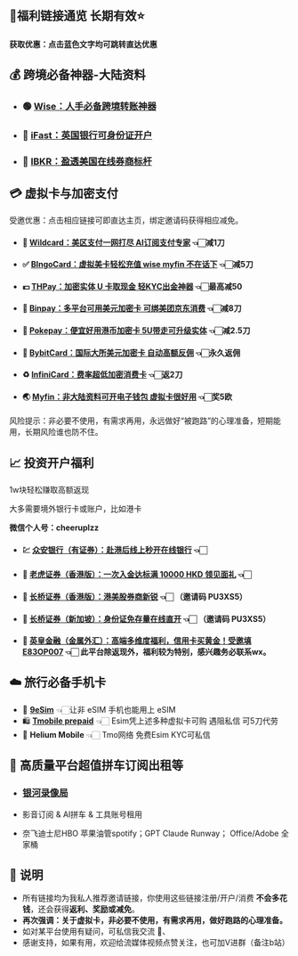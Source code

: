 

## 🎉福利链接通览 长期有效⭐️

#### 获取优惠：点击蓝色文字均可跳转直达优惠


## 💰 跨境必备神器-大陆资料

- ### 🟢 [**Wise：人手必备跨境转账神器**](https://wise.com/invite/ihpc/chengangl)   
- ### 🏦 [**iFast：英国银行可身份证开户**](https://www.ifastgb.com/tellafriend/chengangl82)  
- ### 🔴 [**IBKR：盈透美国在线券商标杆**](https://ibkr.com/referral/chengang564)  


## 💳 虚拟卡与加密支付

受邀优惠：点击相应链接可即直达主页，绑定邀请码获得相应减免。


- #### 💎 [**Wildcard：美区支付一网打尽  AI订阅支付专家**](https://yeka.ai/i/LANGKE)    👈🏻减1刀
  
- #### ✅ [**BIngoCard：虚拟美卡轻松充值  wise myfin 不在话下**](https://m.bebingocard.com/login?code=LANGKE)  👈🏻减5刀
  
- #### 💵 [**THPay：加密实体 U 卡取现金  轻KYC出金神器**](https://www.thpay.org/?channelCode=3704699)         👈🏻最高减50
  
- #### 🕋 [**Binpay：多平台可用美元加密卡  可绑美团京东消费**](https://app.binpay.cc/pages/passport/invitation?r=101271)        👈🏻减8刀
  
- #### 🥗 [**Pokepay：便宜好用港币加密卡 5U带走可升级实体**](https://app.pokepay.cc/pages/invitation/regist?r=211098)     👈🏻减2.5刀
  
- #### 🎲 [**BybitCard：国际大所美元加密卡 自动高额反佣**](https://partner.bybit.com/b/CHEERUP)  👈🏻永久返佣

- #### ♻️ [**InfiniCard：费率超低加密消费卡**](https://app.infini.money/signup?ref=RGQYQQY)  👈🏻返2刀

- #### 🌏 [**Myfin：非大陆资料可开电子钱包 虚拟卡很好用**](https://ref.myfin.bg/referral/invitation-link)   👈🏻奖5欧


风险提示：非必要不使用，有需求再用，永远做好“被跑路”的心理准备，短期能用，长期风险谁也防不住。



## 📈 投资开户福利

1w块轻松赚取高额返现

大多需要境外银行卡或账户，比如港卡

**微信个人号：cheeruplzz**

- #### 💹 [**众安银行（有证券）：赴港后线上秒开在线银行**](https://l.za.group/Ae3fR) 👈🏻 

- #### 🐯 [**老虎证券（香港版）：一次入金达标满 10000 HKD 领见面礼**](https://tigr.link/9Aq719) 👈🏻 
- #### 🚀 [**长桥证券（香港版）：港美股券商新锐**](https://app.longbridgehk.com/ac/oa?account_channel=lb&channel=HB100002&invite-code=PU3XS5) 👈🏻 （邀请码 PU3XS5）

- #### 🚀 [**长桥证券（新加坡）：身份证免存量在线直开**](https://activity.lbmkt.ing/pages/longbridge/7415/index.html?app_id=longbridge&org_id=1&account_channel=lb&lang=zh-CN&channel=HB100002&invite-code=PU3XS5) 👈🏻 （邀请码 PU3XS5）

- #### 🔱 [**英皇金融（金属外汇）：高端多维度福利，信用卡买黄金！受邀填E83OP007**](https://www.empfs.com/form/bullion-personal) 👈🏻 此平台除返现外，福利较为特别，感兴趣务必联系wx。









## ☁️ 旅行必备手机卡

- 📲 [**9eSim**](https://www.9esim.com/?coupon=langke)                      👈🏻让非 eSIM 手机也能用上 eSIM
- 🛍️ [**Tmobile prepaid**](https://www.bilibili.com/video/BV163BdY4Ehn) 👈🏻 Esim凭上述多种虚拟卡可购  遇阻私信  可5刀代劳
- 🫧 **Helium Mobile**     👈🏻 Tmo网络  免费Esim  KYC可私信





## 🎥 高质量平台超值拼车订阅出租等

- ### [**银河录像局**](https://nf.video/fEczE)

- 影音订阅 & AI拼车 & 工具账号租用

- 奈飞迪士尼HBO  苹果油管spotify；GPT Claude Runway； Office/Adobe 全家桶



## 📌 说明

- 所有链接均为我私人推荐邀请链接，你使用这些链接注册/开户/消费 **不会多花钱**，还会获得**返利、奖励或减免**。
- **再次强调：关于虚拟卡，非必要不使用，有需求再用，做好跑路的心理准备。**
- 如对某平台使用有疑问，可私信我交流 👋、
- 感谢支持，如果有用，欢迎给流媒体视频点赞关注，也可加V进群（备注b站）
